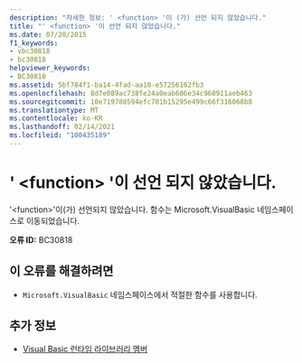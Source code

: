 ```yaml
---
description: "자세한 정보: ' <function> '이 (가) 선언 되지 않았습니다."
title: "' <function> '이 선언 되지 않았습니다."
ms.date: 07/20/2015
f1_keywords:
- vbc30818
- bc30818
helpviewer_keywords:
- BC30818
ms.assetid: 5bf784f1-ba14-4fad-aa10-e57256102fb3
ms.openlocfilehash: 8d7e089ac738fe24a0eab606e34c968911aeb463
ms.sourcegitcommit: 10e719780594efc781b15295e499c66f316068b8
ms.translationtype: MT
ms.contentlocale: ko-KR
ms.lasthandoff: 02/14/2021
ms.locfileid: "100435189"
---
```

# <a name="function-is-not-declared"></a>' \<function> '이 선언 되지 않았습니다.

'\<function>'이(가) 선언되지 않았습니다. 함수는 Microsoft.VisualBasic 네임스페이스로 이동되었습니다.  
  
 **오류 ID:** BC30818  
  
## <a name="to-correct-this-error"></a>이 오류를 해결하려면  
  
- `Microsoft.VisualBasic` 네임스페이스에서 적절한 함수를 사용합니다.  
  
## <a name="see-also"></a>추가 정보

- [Visual Basic 런타임 라이브러리 멤버](../language-reference/runtime-library-members.md)
